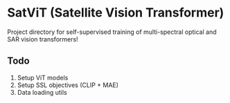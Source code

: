 # SatViT (Satellite Vision Transformer)
Project directory for self-supervised training of multi-spectral optical and SAR vision transformers!

## Todo
1. Setup ViT models
2. Setup SSL objectives (CLIP + MAE)
3. Data loading utils
